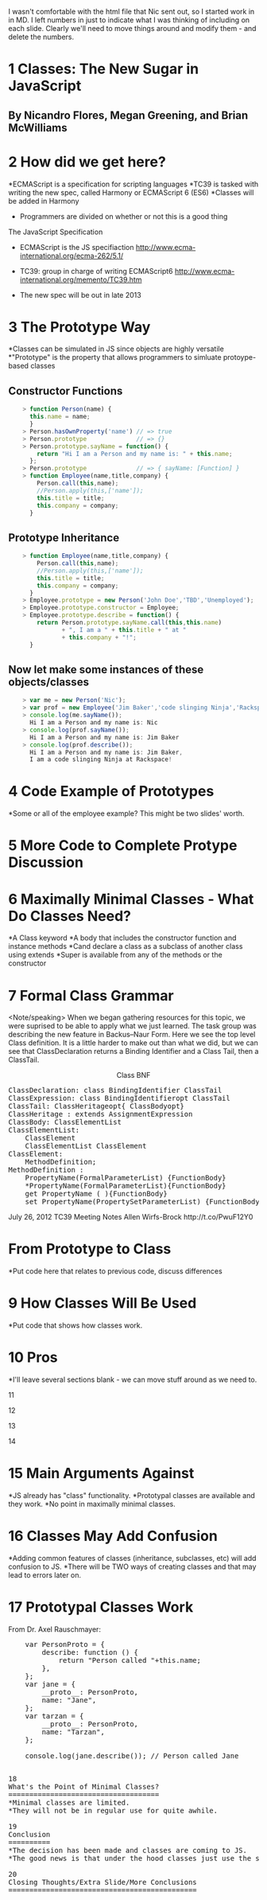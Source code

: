 I wasn't comfortable with the html file that Nic sent out, so I started work in in MD. I left numbers in just to indicate what I was thinking of including on each slide. Clearly we'll need to move things around and modify them - and delete the numbers.

1
Classes: The New Sugar in JavaScript
====================================

By Nicandro Flores, Megan Greening, and Brian McWilliams
--------------------------------------------------------

2
How did we get here?
====================

*ECMAScript is a specification for scripting languages
*TC39 is tasked with writing the new spec, called Harmony or ECMAScript 6 (ES6)
*Classes will be added in Harmony
* Programmers are divided on whether or not this is a good thing

The JavaScript Specification

 + ECMAScript is the JS specifiaction
   http://www.ecma-international.org/ecma-262/5.1/
              
 + TC39: group in charge of writing ECMAScript6
   http://www.ecma-international.org/memento/TC39.htm

 + The new spec will be out in late 2013


3
The Prototype Way
==================


*Classes can be simulated in JS since objects are highly versatile
*"Prototype" is the property that allows programmers to simluate protoype-based classes

Constructor Functions
---------------------

~~~~javascript
    > function Person(name) {
      this.name = name;
      }
    > Person.hasOwnProperty('name') // => true
    > Person.prototype              // => {}
    > Person.prototype.sayName = function() { 
        return "Hi I am a Person and my name is: " + this.name; 
      };
    > Person.prototype              // => { sayName: [Function] }
    > function Employee(name,title,company) {
        Person.call(this,name);
        //Person.apply(this,['name']);
        this.title = title;
        this.company = company;
      }
~~~~


Prototype Inheritance
----------------------

~~~~javascript
    > function Employee(name,title,company) {
        Person.call(this,name);
        //Person.apply(this,['name']);
        this.title = title;
        this.company = company;
      }
    > Employee.prototype = new Person('John Doe','TBD','Unemployed');
    > Employee.prototype.constructor = Employee;
    > Employee.prototype.describe = function() {
        return Person.prototype.sayName.call(this,this.name) 
               + ", I am a " + this.title + " at " 
               + this.company + "!";
      }
~~~~

Now let make some instances of these objects/classes
----------------------------------------------------

~~~~javascript
    > var me = new Person('Nic');
    > var prof = new Employee('Jim Baker','code slinging Ninja','Rackspace');
    > console.log(me.sayName());
      Hi I am a Person and my name is: Nic
    > console.log(prof.sayName());
      Hi I am a Person and my name is: Jim Baker
    > console.log(prof.describe());
      Hi I am a Person and my name is: Jim Baker, 
      I am a code slinging Ninja at Rackspace!
~~~~


4
Code Example of Prototypes
==========================
*Some or all of the employee example? This might be two slides' worth.

5
More Code to Complete Protype Discussion
========================================

6
Maximally Minimal Classes - What Do Classes Need?
=================================================
*A Class keyword 
*A body that includes the constructor function and instance methods
*Cand declare a class as a subclass of another class using extends
*Super is available from any of the methods or the constructor

7
Formal Class Grammar
====================
<Note/speaking> When we began gathering resources for this topic, we were suprised to be able to apply what we just learned.  The task group was describing the new feature in Backus–Naur Form.   Here we see the top level Class definition.  It is a little harder to make out than what we did, but we can see that ClassDeclaration returns a Binding Identifier and a Class Tail, then a ClassTail.
<End speaking><p>
<center>Class BNF</center>
<pre>
ClassDeclaration: class BindingIdentifier ClassTail
ClassExpression: class BindingIdentifieropt ClassTail
ClassTail: ClassHeritageopt{ ClassBodyopt}
ClassHeritage : extends AssignmentExpression 
ClassBody: ClassElementList 
ClassElementList: 
    ClassElement 
    ClassElementList ClassElement 
ClassElement:
    MethodDefinition;
MethodDefinition :
    PropertyName(FormalParameterList) {FunctionBody}
    *PropertyName(FormalParameterList){FunctionBody}
    get PropertyName ( ){FunctionBody}
    set PropertyName(PropertySetParameterList) {FunctionBody}
</pre>
<align = right>
July 26, 2012 TC39 Meeting Notes Allen Wirfs-Brock http://t.co/PwuF12Y0
</align>

From Prototype to Class
=======================
*Put code here that relates to previous code, discuss differences

9
How Classes Will Be Used
========================
*Put code that shows how classes work.

10
Pros
====
*I'll leave several sections blank - we can move stuff around as we need to.

11

12

13

14

15
Main Arguments Against
======================
*JS already has "class" functionality.
*Prototypal classes are available and they work.
*No point in maximally minimal classes.

16
Classes May Add Confusion
=================================
*Adding common features of classes (inheritance, subclasses, etc) will add confusion to JS.
*There will be TWO ways of creating classes and that may lead to errors later on.

17
Prototypal Classes Work
=======================
From Dr. Axel Rauschmayer:
<pre>
    var PersonProto = {
        describe: function () {
            return "Person called "+this.name;
        },
    };
    var jane = {
        __proto__: PersonProto,
        name: "Jane",
    };
    var tarzan = {
        __proto__: PersonProto,
        name: "Tarzan",
    };
    
    console.log(jane.describe()); // Person called Jane
<pre>

18
What's the Point of Minimal Classes?
====================================
*Minimal classes are limited.
*They will not be in regular use for quite awhile.

19
Conclusion
==========
*The decision has been made and classes are coming to JS.
*The good news is that under the hood classes just use the structure that JS already has to work: that means that, in theory, everybody can be happy!

20
Closing Thoughts/Extra Slide/More Conclusions
=============================================
